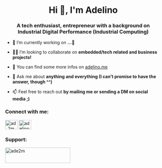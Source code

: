 <h1 align="center">Hi 👋, I'm Adelino</h1>
<h3 align="center">A tech enthusiast, entrepreneur with a background on Industrial Digital Performance (Industrial Computing)</h3>

- 🔭 I’m currently working on **...🤫**

- 🤝🏾 I’m looking to collaborate on **embedded/tech related and business projects!**

- 📝 You can find some more infos on [adelino.me](https://www.adelino.me)

- 💬 Ask me about **anything and everything (I can't promise to have the answer, though ^^)**

- 📫 Feel free to reach out **by mailing me or sending a DM on social media ;)**

<h3 align="left">Connect with me:</h3>
<p align="left">
<a href="https://twitter.com/ad_2m_" target="blank"><img align="center" src="https://raw.githubusercontent.com/rahuldkjain/github-profile-readme-generator/master/src/images/icons/Social/twitter.svg" alt="ad_2m_" height="30" width="40" /></a>
<a href="https://linkedin.com/in/adelino-muhongo-mateus-18651b192" target="blank"><img align="center" src="https://raw.githubusercontent.com/rahuldkjain/github-profile-readme-generator/master/src/images/icons/Social/linked-in-alt.svg" alt="adelino-muhongo-mateus-18651b192" height="30" width="40" /></a>
</p>

<h3 align="left">Support:</h3>
<p><a href="https://www.buymeacoffee.com/ade2m"> <img align="left" src="https://cdn.buymeacoffee.com/buttons/v2/default-yellow.png" height="50" width="210" alt="ade2m" /></a></p><br><br>

